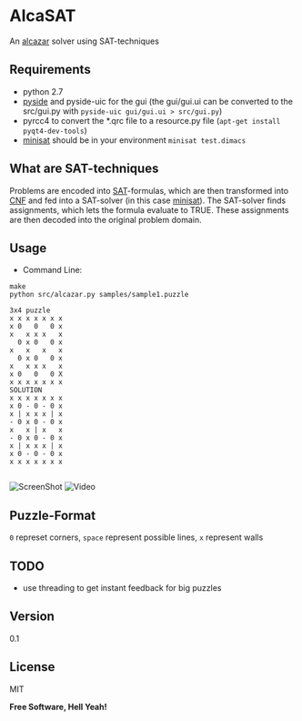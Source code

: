 AlcaSAT
=========

An [alcazar] solver using SAT-techniques

Requirements
----
* python 2.7
* [pyside] and pyside-uic for the gui (the gui/gui.ui can be converted to the src/gui.py with ```pyside-uic gui/gui.ui > src/gui.py```)
* pyrcc4 to convert the *.qrc file to a resource.py file (```apt-get install pyqt4-dev-tools```) 
* [minisat] should be in your environment ```minisat test.dimacs```


What are SAT-techniques
-----------
Problems are encoded into [SAT]-formulas, which are then transformed into [CNF] and fed into a SAT-solver (in this case [minisat]).
The SAT-solver finds assignments, which lets the formula evaluate to TRUE. These assignments are then decoded into the original problem domain.

Usage
--------------
* Command Line:

```
make
python src/alcazar.py samples/sample1.puzzle

3x4 puzzle
x x x x x x x 
x 0   0   0 x 
x   x x x   x 
  0 x 0   0 x 
x   x   x   x 
  0 x 0   0 x 
x   x x x   x 
x 0   0   0 X 
x x x x x x x 
SOLUTION
x x x x x x x 
x 0 - 0 - 0 x 
x | x x x | x 
- 0 x 0 - 0 x 
x   x | x   x 
- 0 x 0 - 0 x 
x | x x x | x 
x 0 - 0 - 0 x 
x x x x x x x 


```

![ScreenShot](https://david-westreicher.github.io/static/alcazar/alcazar.png)
![Video](https://david-westreicher.github.io/static/alcazar/alcazar.gif)

Puzzle-Format
-----------
```0``` represet corners, 
```space``` represent possible lines,
```x``` represent walls

TODO
-----------
* use threading to get instant feedback for big puzzles

Version
----

0.1

License
----

MIT


**Free Software, Hell Yeah!**

[minisat]:http://minisat.se
[pyside]:http://qt-project.org/wiki/pyside
[alcazar]:http://www.theincrediblecompany.com/alcazar-1/
[SAT]:http://en.wikipedia.org/wiki/Boolean_satisfiability_problem
[CNF]: http://en.wikipedia.org/wiki/Conjunctive_normal_form
